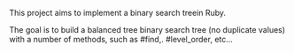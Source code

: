 This project aims to implement a binary search treein Ruby.

The goal is to build a balanced tree binary search tree (no duplicate values) with a number of methods, such as #find,. #level_order, etc...
